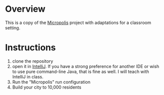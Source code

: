 # Overview

This is a copy of the [Micropolis](https://github.com/SimHacker/micropolis) project with adaptations for a classroom setting.

# Instructions

1. clone the repository
2. open it in [IntelliJ](https://www.jetbrains.com/idea/). If you have a strong preference for another IDE or wish to use pure command-line Java, that is fine as well. I will teach with IntelliJ in class.
3. Run the "Micropolis" run configuration
4. Build your city to 10,000 residents
